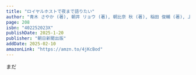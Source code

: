 ```yaml
---
title: "ロイヤルホストで夜まで語りたい"
author: "青木 さやか (著), 朝井 リョウ (著), 朝比奈 秋 (著), 稲田 俊輔 (著), 上坂 あゆ美 (著), 宇垣 美里 (著), & 11 その他"
page: 208
isbn: "402252023X"
publishDate: 2025-1-20
publisher: "朝日新聞出版"
addDate: 2025-02-10
amazonLink: "https://amzn.to/4jKcBod"
---
```


まだ